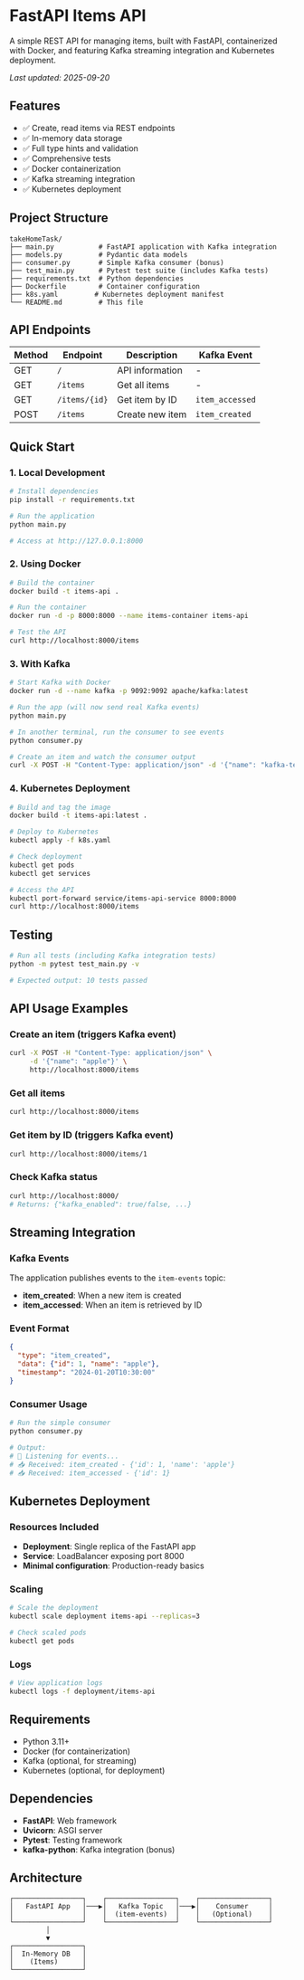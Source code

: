 # FastAPI Items API

A simple REST API for managing items, built with FastAPI, containerized with Docker, and featuring Kafka streaming integration and Kubernetes deployment.

*Last updated: 2025-09-20*

## Features

- ✅ Create, read items via REST endpoints
- ✅ In-memory data storage
- ✅ Full type hints and validation
- ✅ Comprehensive tests
- ✅ Docker containerization
- ✅ Kafka streaming integration
- ✅ Kubernetes deployment

## Project Structure

```
takeHomeTask/
├── main.py           # FastAPI application with Kafka integration
├── models.py         # Pydantic data models
├── consumer.py       # Simple Kafka consumer (bonus)
├── test_main.py      # Pytest test suite (includes Kafka tests)
├── requirements.txt  # Python dependencies
├── Dockerfile        # Container configuration
├── k8s.yaml         # Kubernetes deployment manifest
└── README.md         # This file
```

## API Endpoints

| Method | Endpoint      | Description          | Kafka Event           |
|--------|---------------|----------------------|-----------------------|
| GET    | `/`           | API information      | -                     |
| GET    | `/items`      | Get all items        | -                     |
| GET    | `/items/{id}` | Get item by ID       | `item_accessed`       |
| POST   | `/items`      | Create new item      | `item_created`        |

## Quick Start

### 1. Local Development

```bash
# Install dependencies
pip install -r requirements.txt

# Run the application
python main.py

# Access at http://127.0.0.1:8000
```

### 2. Using Docker

```bash
# Build the container
docker build -t items-api .

# Run the container
docker run -d -p 8000:8000 --name items-container items-api

# Test the API
curl http://localhost:8000/items
```

### 3. With Kafka

```bash
# Start Kafka with Docker
docker run -d --name kafka -p 9092:9092 apache/kafka:latest

# Run the app (will now send real Kafka events)
python main.py

# In another terminal, run the consumer to see events
python consumer.py

# Create an item and watch the consumer output
curl -X POST -H "Content-Type: application/json" -d '{"name": "kafka-test"}' http://localhost:8000/items
```

### 4. Kubernetes Deployment

```bash
# Build and tag the image
docker build -t items-api:latest .

# Deploy to Kubernetes
kubectl apply -f k8s.yaml

# Check deployment
kubectl get pods
kubectl get services

# Access the API
kubectl port-forward service/items-api-service 8000:8000
curl http://localhost:8000/items
```

## Testing

```bash
# Run all tests (including Kafka integration tests)
python -m pytest test_main.py -v

# Expected output: 10 tests passed
```

## API Usage Examples

### Create an item (triggers Kafka event)
```bash
curl -X POST -H "Content-Type: application/json" \
     -d '{"name": "apple"}' \
     http://localhost:8000/items
```

### Get all items
```bash
curl http://localhost:8000/items
```

### Get item by ID (triggers Kafka event)
```bash
curl http://localhost:8000/items/1
```

### Check Kafka status
```bash
curl http://localhost:8000/
# Returns: {"kafka_enabled": true/false, ...}
```

## Streaming Integration

### Kafka Events
The application publishes events to the `item-events` topic:

- **item_created**: When a new item is created
- **item_accessed**: When an item is retrieved by ID

### Event Format
```json
{
  "type": "item_created",
  "data": {"id": 1, "name": "apple"},
  "timestamp": "2024-01-20T10:30:00"
}
```

### Consumer Usage
```bash
# Run the simple consumer
python consumer.py

# Output:
# 🔄 Listening for events...
# 📥 Received: item_created - {'id': 1, 'name': 'apple'}
# 📥 Received: item_accessed - {'id': 1}
```

## Kubernetes Deployment

### Resources Included
- **Deployment**: Single replica of the FastAPI app
- **Service**: LoadBalancer exposing port 8000
- **Minimal configuration**: Production-ready basics

### Scaling
```bash
# Scale the deployment
kubectl scale deployment items-api --replicas=3

# Check scaled pods
kubectl get pods
```

### Logs
```bash
# View application logs
kubectl logs -f deployment/items-api
```

## Requirements

- Python 3.11+
- Docker (for containerization)
- Kafka (optional, for streaming)
- Kubernetes (optional, for deployment)

## Dependencies

- **FastAPI**: Web framework
- **Uvicorn**: ASGI server
- **Pytest**: Testing framework
- **kafka-python**: Kafka integration (bonus)

## Architecture

```
┌─────────────────┐    ┌─────────────────┐    ┌─────────────────┐
│   FastAPI App   │───▶│   Kafka Topic   │───▶│    Consumer     │
│                 │    │  (item-events)  │    │   (Optional)    │
└─────────────────┘    └─────────────────┘    └─────────────────┘
         │
         ▼
┌─────────────────┐
│  In-Memory DB   │
│    (Items)      │
└─────────────────┘
```

